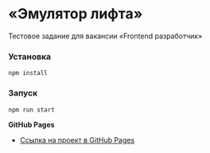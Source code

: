 # «Эмулятор лифта»

Тестовое задание для вакансии «Frontend разработчик»

### Установка
```
npm install
```
### Запуск
```
npm run start
```
**GitHub Pages**

- [Ссылка на проект в GitHub Pages](https://knprcta.github.io/vue-elevator/)
